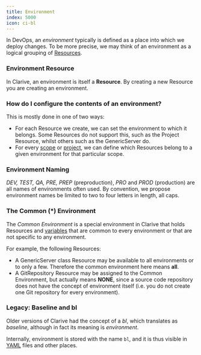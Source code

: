 ```yaml
---
title: Environment
index: 5000
icon: ci-bl
---
```


In DevOps, an *environment* typically is defined as a place into which we deploy changes. To be more precise, we may
think of an environment as a logical grouping of [Resources](/concepts/resource).

### Environment Resource

In Clarive, an environment is itself a **Resource**. By creating a new Resource you are creating an environment.

### How do I configure the contents of an environment?

This is mostly done in one of two ways:

- For each Resource we create, we can set the environment to which it belongs. Some Resources do not support this, such
  as the Project Resource, whilst others such as the GenericServer do.
- For every [scope](/concepts/scope) or [project](/concepts/project), we can define which Resources belong to a given
  environment for that particular scope.

### Environment Naming

*DEV, TEST, QA, PRE, PREP* (preproduction), *PRO* and *PROD* (production) are all names of environments often used. By
convention, we propose environment names be limited to two to four letters in length, all caps.

### The Common (*) Environment

The *Common Environment* is a special environment in Clarive that holds Resources and [variables](/concepts/variable)
that are common to every environment or that are not specific to any environment.

For example, the following Resources:

- A GenericServer class Resource may be available to all environments or to only a few. Therefore the common environment
  here means **all**.
- A GitRepository Resource may be assigned to the Common Environment, but actually means **NONE**, since a source code
  repository does not have the concept of environment itself (i.e. you do not create one Git repository for every
environment).

### Legacy: Baseline and bl

Older versions of Clarive had the concept of a *bl*, which translates as *baseline*, although in fact its meaning is
*environment*.

Internally, environment is stored with the name `bl`, and it is thus visible in [YAML](/concepts/yaml) files and other
places.
